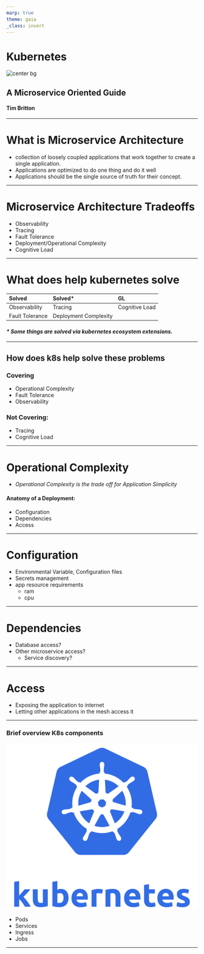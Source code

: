 ```yaml
---
marp: true
theme: gaia
_class: invert
---
```

# Kubernetes
![center bg](https://media.giphy.com/media/cOSp689PAhHUI/giphy.gif)
<!-- ![10% 10%](./img/kubernetes-logo.svg) -->

## A Microservice Oriented Guide

#### Tim Britton

---
# What is Microservice Architecture
- collection of loosely coupled applications that work together to create a single application.
- Applications are optimized to do one thing and do it well
- Applications should be the single source of truth for their concept.
---
# Microservice Architecture Tradeoffs
- Observability
- Tracing
- Fault Tolerance
- Deployment/Operational Complexity
- Cognitive Load
---
# What does help kubernetes solve

|Solved| Solved*| GL|
|:---|:---|:---|
|Observability|Tracing|Cognitive Load|
|Fault Tolerance|Deployment Complexity||

#### _* Some things are solved via kubernetes ecosystem extensions._
---

## How does k8s help solve these problems
### Covering
- Operational Complexity
- Fault Tolerance
- Observability 
### Not Covering:
- Tracing
- Cognitive Load
---
# Operational Complexity
- _Operational Complexity is the trade off for Application Simplicity_

#### Anatomy of a Deployment:
- Configuration
- Dependencies
- Access
---
# Configuration
- Environmental Variable, Configuration files
- Secrets management
- app resource requirements
  - ram
  - cpu
---
# Dependencies
- Database access?
- Other microservice access?
    - Service discovery?
---
# Access
- Exposing the application to internet
- Letting other applications in the mesh access it
---
### Brief overview K8s components
![bg left:30% 80%](./img/kubernetes-logo.svg)
- Pods
- Services
- Ingress
- Jobs
---

